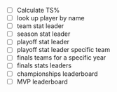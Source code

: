 - [ ]  Calculate TS%
- [ ] look up player by name
- [ ]  team stat leader
- [ ]  season stat leader
- [ ]  playoff stat leader
- [ ]  playoff stat leader specific team
- [ ]  finals teams for a specific year
- [ ]  finals stats leaders
- [ ] championships leaderboard
- [ ] MVP leaderboard

